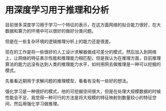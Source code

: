 # 用深度学习用于推理和分析



目前很多深度学习用于学习一个特征的表示，在这方面网络的拟合能力很好，在大数据和算力的环境中可以很好的做好分类问题。

但是在一些复杂环境的逻辑推理分析上的能力还是很差。



现在的工作是将一些很好的人工设计求解器做成可差分的模式，然后加入到网络上，让网络的特征表示性能和推理能力相匹配，但是我认为在推理方面，目前推理算法的能力远没有达到人类的推理能力水平，如何用网去做推理是一种可以挖掘的模式。



先看看近期用于求解问题的推理模型，看看有没有一些好的想法。



强化学习是一种很好的模式，他的可挖掘空间很大，但是在处理大规模数据的时候性能会不足，我觉得一种可行的方法是将大规模的特征映射到数量较小的特征空间，然后用强化学习做推理。




